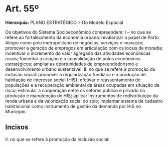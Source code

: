 # Art. 55º

**Hierarquia:** PLANO ESTRATÉGICO > Do Modelo Espacial

Os objetivos do Sistema Socioeconômico compreendem: I – no que se refere ao fortalecimento da economia urbana:
revalorizar o papel de Porto Alegre como polo metropolitano de negócios, serviços e inovação;
promover a geração de empregos em articulação com os locais de moradia;
incentivar o incremento do valor agregado das atividades econômicas rurais;
fomentar a criação e a consolidação de polos econômicos estratégicos;
ampliar as oportunidades de empreendedorismo e desenvolvimento urbano sustentável.
II. no que se refere à promoção da inclusão social:
promover a regularização fundiária e a produção de habitação de interesse social (HIS);
efetivar o reassentamento de populações e a recuperação ambiental de áreas ocupadas em situação de risco;
estimular a cooperação entre os setores público e privado na produção e manutenção de HIS;
aplicar instrumentos de redistribuição da renda urbana e da valorização social do solo;
implantar sistema de cadastro habitacional como instrumento de gestão da demanda por HIS no Município.



## Incisos
II. no que se refere à promoção da inclusão social:



